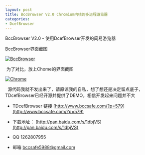 ```yaml
---
layout: post
title: BccBrowser V2.0 Chromium内核的多进程游览器
categories:
- DcefBrowser
---
```

 
BccBrowser V2.0 - 使用DcefBrowser开发的简易游览器

BccBrowser界面截图

[![BccBrowser](../../../../../public/Image/2014/09/BccBrowser.jpg)](../../../../../public/Image/2014/09/BccBrowser.jpg)

 为了对比，放上Chome的界面截图

[![Chrome](../../../../../public/Image/2014/09/Chrome.jpg)](../../../../../public/Image/2014/09/Chrome.jpg)

 
源代码我就不发出来了，请原谅我的自私，想了想还是决定留点底子，TDcefBrowser已经开源并提供了DEMO，相信开发起来问题并不大

* TDcefBrowser 链接 [http://www.bccsafe.com/?p=579](http://www.bccsafe.com/?p=579)

* 下载地址： [http://pan.baidu.com/s/1dbjVS](http://pan.baidu.com/s/1dbjVS)

* QQ 1262807955

* 邮箱 [bccsafe5988@gmail.com](bccsafe5988@gmail.com) 